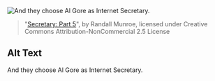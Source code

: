 ![And they choose Al Gore as Internet Secretary.](https://imgs.xkcd.com/comics/secretary_part_5.png)
> "[Secretary: Part 5](https://xkcd.com/498/)", by Randall Munroe, licensed under Creative Commons Attribution-NonCommercial 2.5 License

## Alt Text
And they choose Al Gore as Internet Secretary.
